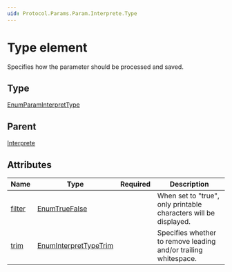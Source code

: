```yaml
---
uid: Protocol.Params.Param.Interprete.Type
---
```


# Type element

Specifies how the parameter should be processed and saved.

## Type

[EnumParamInterpretType](xref:Protocol-EnumParamInterpretType)

## Parent

[Interprete](xref:Protocol.Params.Param.Interprete)

## Attributes

|Name|Type|Required|Description|
|--- |--- |--- |--- |
|[filter](xref:Protocol.Params.Param.Interprete.Type-filter)|[EnumTrueFalse](xref:Protocol-EnumTrueFalse)||When set to "true", only printable characters will be displayed.|
|[trim](xref:Protocol.Params.Param.Interprete.Type-trim)|[EnumInterpretTypeTrim](xref:Protocol-EnumInterpretTypeTrim)||Specifies whether to remove leading and/or trailing whitespace.|
